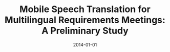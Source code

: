 ---
title: "Mobile Speech Translation for Multilingual Requirements Meetings: A Preliminary Study"
collection: publications
category: conferences
permalink: /publication/2014-01-01-Mobile-Speech-Translation-for-Multilingual-Requirements-Meetings-A-Preliminary-Study
date: 2014-01-01
venue: 'In Proc. of IEEE 9th International Conference on Global Software Engineering, ICGSE 2014, Shanghai, China, 18-21 August, 2014'
paperurl: 'https://doi.org/10.1109/ICGSE.2014.10'
citation: ' Fabio Calefato,  Filippo Lanubile,  Damiano Romita,  Rafael Prikladnicki,  Jo{a}o Pinto, &quot;Mobile Speech Translation for Multilingual Requirements Meetings: A Preliminary Study.&quot; <i>In Proc. of IEEE 9th International Conference on Global Software Engineering, ICGSE 2014, Shanghai, China, 18-21 August, 2014</i>, 2014.'
doi: https://doi.org/10.1109/ICGSE.2014.10
---